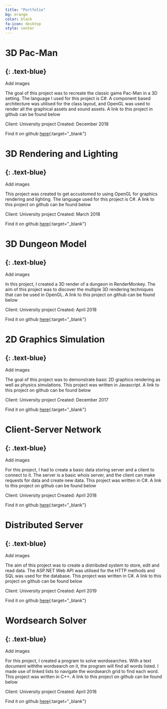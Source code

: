 ```yaml
---
title: "Portfolio"
bg: orange
color: black
fa-icon: desktop
style: center
---
```


# 3D Pac-Man
{: .text-blue}
-----------------------------
Add images

The goal of this project was to recreate the classic game Pac-Man in a 3D setting. The language I used for this project is C#. A component based architecture was utilised for the class layout, and OpenGL was used to render all the graphical assets and sound assets. A link to this project in github can be found below 

Client: University project     Created: December 2018

Find it on github [here](https://github.com/KFoulger/Games-Architecture){:target="_blank"}


# 3D Rendering and Lighting
{: .text-blue}
-----------------------------
Add images

This project was created to get accustomed to using OpenGL for graphics rendering and lighting. The language used for this project is C#. A link to this project on github can be found below

Client: University project     Created: March 2018

Find it on github [here](https://github.com/KFoulger/3D-Graphics){:target="_blank"}


# 3D Dungeon Model
{: .text-blue}
-----------------------------
Add images

In this project, I created a 3D render of a dungeon in RenderMonkey. The aim of this project was to discover the multiple 3D rendering techniques that can be used in OpenGL. A link to this project on github can be found below

Client: University project     Created: April 2018

Find it on github [here](){:target="_blank"}


# 2D Graphics Simulation
{: .text-blue}
-----------------------------
Add images

The goal of this project was to demonstrate basic 2D graphics rendering as well as physics simulations. This project was written in Javascript. A link to this project on github can be found below

Client: University project     Created: December 2017

Find it on github [here](https://github.com/KFoulger/2D-Graphics){:target="_blank"}


# Client-Server Network
{: .text-blue}
-----------------------------
Add images

For this project, I had to create a basic data storing server and a client to connect to it. The server is a basic whois server, and the client can make requests for data and create new data. This project was written in C#. A link to this project on github can be found below

Client: University project     Created: April 2018

Find it on github [here](https://github.com/KFoulger/Client-Server){:target="_blank"}


# Distributed Server
{: .text-blue}
-----------------------------
Add images

The aim of this project was to create a distributed system to store, edit and read data. The ASP.NET Web API was utilised for the HTTP methods and SQL was used for the database. This project was written in C#. A link to this project on github can be found below 

Client: University project     Created: April 2019

Find it on github [here](https://github.com/KFoulger/Distributed-Server){:target="_blank"}


# Wordsearch Solver
{: .text-blue}
-----------------------------
Add images

For this project, I created a program to solve wordsearches. With a text document withthe wordsearch on it, the program will find all words listed. I made use of linked lists to navigate the wordsearch grid to find each word. This project was written in C++. A link to this project on github can be found below

Client: University project     Created: April 2018

Find it on github [here](https://github.com/KFoulger/Wordsearch-Solver){:target="_blank"}




